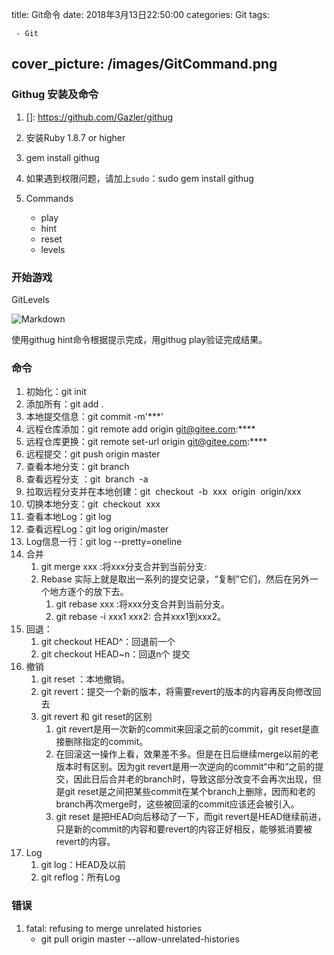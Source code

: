 title:  Git命令
date: 2018年3月13日22:50:00
categories: Git
tags: 

	 - Git
cover_picture: /images/GitCommand.png
---

### Githug 安装及命令

1. []: https://github.com/Gazler/githug

2. 安装Ruby 1.8.7 or higher

3. gem install githug

4. 如果遇到权限问题，请加上`sudo`：sudo gem install githug

5. Commands
   - play 
   - hint 
   - reset 
   - levels

### 开始游戏

  GitLevels

![Markdown](https://upload-images.jianshu.io/upload_images/2088926-5abcaf67c2944559.jpg?imageMogr2/auto-orient/strip%7CimageView2/2/w/1240)

使用githug hint命令根据提示完成，用githug play验证完成结果。

### 命令

1. 初始化：git init
2. 添加所有：git add .
3. 本地提交信息：git commit -m'***'
4. 远程仓库添加：git remote add origin git@gitee.com:****
5. 远程仓库更换：git remote set-url origin git@gitee.com:****
6. 远程提交：git push origin master
7. 查看本地分支：git branch 
8. 查看远程分支 ：git  branch  -a 
9. 拉取远程分支并在本地创建：git  checkout  -b  xxx  origin  origin/xxx
10. 切换本地分支：git  checkout  xxx 
11. 查看本地Log：git log
12. 查看远程Log：git log origin/master
13. Log信息一行：git log --pretty=oneline
14. 合并
    1. git merge xxx  :将xxx分支合并到当前分支:
    2. Rebase 实际上就是取出一系列的提交记录，“复制”它们，然后在另外一个地方逐个的放下去。 
       1. git rebase xxx :将xxx分支合并到当前分支。
       2. git rebase -i xxx1   xxx2: 合并xxx1到xxx2。
15. 回退：
    1. git checkout HEAD^：回退前一个
    2. git checkout HEAD~n：回退n个 提交
16. 撤销
    1. git reset ：本地撤销。
    2. git revert：提交一个新的版本，将需要revert的版本的内容再反向修改回去 
    3. git revert 和 git reset的区别 
       1. git revert是用一次新的commit来回滚之前的commit，git reset是直接删除指定的commit。
       2. 在回滚这一操作上看，效果差不多。但是在日后继续merge以前的老版本时有区别。因为git revert是用一次逆向的commit“中和”之前的提交，因此日后合并老的branch时，导致这部分改变不会再次出现，但是git reset是之间把某些commit在某个branch上删除，因而和老的branch再次merge时，这些被回滚的commit应该还会被引入。 
       3. git reset 是把HEAD向后移动了一下，而git revert是HEAD继续前进，只是新的commit的内容和要revert的内容正好相反，能够抵消要被revert的内容。 
17. Log
    1. git log：HEAD及以前
    2. git reflog：所有Log



### 错误

1. fatal: refusing to merge unrelated histories
   - git pull origin master --allow-unrelated-histories 


